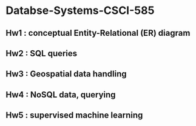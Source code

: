 # Databse-Systems-CSCI-585
## Hw1 : conceptual Entity-Relational (ER) diagram
## Hw2 : SQL queries 
## Hw3 : Geospatial data handling
## Hw4 : NoSQL data, querying
## Hw5 : supervised machine learning
